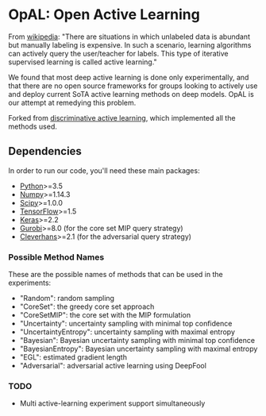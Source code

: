 # OpAL: Open Active Learning
From [wikipedia][1]:
"There are situations in which unlabeled data is abundant but manually labeling is expensive. In such a scenario, learning algorithms can actively query the user/teacher for labels. This type of iterative supervised learning is called active learning."

We found that most deep active learning is done only experimentally, and that there are no open source frameworks for groups
looking to actively use and deploy current SoTA active learning methods on deep models. OpAL is our attempt at remedying this problem.

Forked from [discriminative active learning](https://github.com/dsgissin/DiscriminativeActiveLearning), which implemented all the methods used.

[1]: https://en.wikipedia.org/wiki/Active_learning_(machine_learning)

## Dependencies

In order to run our code, you'll need these main packages:

- [Python](https://www.python.org/)>=3.5
- [Numpy](http://www.numpy.org/)>=1.14.3
- [Scipy](https://www.scipy.org/)>=1.0.0
- [TensorFlow](https://www.tensorflow.org/)>=1.5
- [Keras](https://keras.io/)>=2.2
- [Gurobi](http://www.gurobi.com/documentation/)>=8.0 (for the core set MIP query strategy)
- [Cleverhans](https://github.com/tensorflow/cleverhans)>=2.1 (for the adversarial query strategy)


### Possible Method Names
These are the possible names of methods that can be used in the experiments:
- "Random": random sampling
- "CoreSet": the greedy core set approach
- "CoreSetMIP": the core set with the MIP formulation
- "Uncertainty": uncertainty sampling with minimal top confidence
- "UncertaintyEntropy": uncertainty sampling with maximal entropy
- "Bayesian": Bayesian uncertainty sampling with minimal top confidence
- "BayesianEntropy": Bayesian uncertainty sampling with maximal entropy
- "EGL": estimated gradient length
- "Adversarial": adversarial active learning using DeepFool

### TODO
- Multi active-learning experiment support simultaneously

